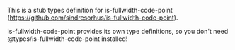 This is a stub types definition for is-fullwidth-code-point (https://github.com/sindresorhus/is-fullwidth-code-point).

is-fullwidth-code-point provides its own type definitions, so you don't need @types/is-fullwidth-code-point installed!